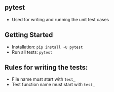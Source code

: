 pytest
---

- Used for writing and running the unit test cases

## Getting Started

- Installation: `pip install -U pytest`
- Run all tests: `pytest`

## Rules for writing the tests:

- File name must start with `test_`
- Test function name must start with `test_`